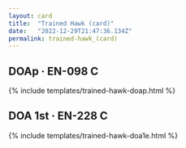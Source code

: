 ```yaml
---
layout: card
title:  "Trained Hawk (card)"
date:   "2022-12-29T21:47:36.134Z"
permalink: trained-hawk_(card)
---
```


## DOAp &middot; EN-098 C

{% include templates/trained-hawk-doap.html %}


## DOA 1st &middot; EN-228 C

{% include templates/trained-hawk-doa1e.html %}
